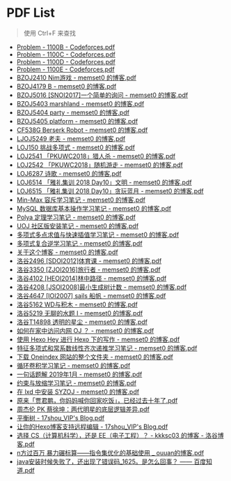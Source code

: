 # PDF List
> 使用 Ctrl+F 来查找

* [Problem - 1100B - Codeforces.pdf](Problem%20-%201100B%20-%20Codeforces.pdf)
* [Problem - 1100C - Codeforces.pdf](Problem%20-%201100C%20-%20Codeforces.pdf)
* [Problem - 1100D - Codeforces.pdf](Problem%20-%201100D%20-%20Codeforces.pdf)
* [Problem - 1100E - Codeforces.pdf](Problem%20-%201100E%20-%20Codeforces.pdf)
* [BZOJ2410 Nim游戏 - memset0 的博客.pdf](BZOJ2410%20Nim%E6%B8%B8%E6%88%8F%20-%20memset0%20%E7%9A%84%E5%8D%9A%E5%AE%A2.pdf)
* [BZOJ4179 B - memset0 的博客.pdf](BZOJ4179%20B%20-%20memset0%20%E7%9A%84%E5%8D%9A%E5%AE%A2.pdf)
* [BZOJ5016 [SNOI2017]一个简单的询问 - memset0 的博客.pdf](BZOJ5016%20%5BSNOI2017%5D%E4%B8%80%E4%B8%AA%E7%AE%80%E5%8D%95%E7%9A%84%E8%AF%A2%E9%97%AE%20-%20memset0%20%E7%9A%84%E5%8D%9A%E5%AE%A2.pdf)
* [BZOJ5403 marshland - memset0 的博客.pdf](BZOJ5403%20marshland%20-%20memset0%20%E7%9A%84%E5%8D%9A%E5%AE%A2.pdf)
* [BZOJ5404 party - memset0 的博客.pdf](BZOJ5404%20party%20-%20memset0%20%E7%9A%84%E5%8D%9A%E5%AE%A2.pdf)
* [BZOJ5405 platform - memset0 的博客.pdf](BZOJ5405%20platform%20-%20memset0%20%E7%9A%84%E5%8D%9A%E5%AE%A2.pdf)
* [CF538G Berserk Robot - memset0 的博客.pdf](CF538G%20Berserk%20Robot%20-%20memset0%20%E7%9A%84%E5%8D%9A%E5%AE%A2.pdf)
* [LJOJ5249 老夫 - memset0 的博客.pdf](LJOJ5249%20%E8%80%81%E5%A4%AB%20-%20memset0%20%E7%9A%84%E5%8D%9A%E5%AE%A2.pdf)
* [LOJ150 挑战多项式 - memset0 的博客.pdf](LOJ150%20%E6%8C%91%E6%88%98%E5%A4%9A%E9%A1%B9%E5%BC%8F%20-%20memset0%20%E7%9A%84%E5%8D%9A%E5%AE%A2.pdf)
* [LOJ2541 「PKUWC2018」猎人杀 - memset0 的博客.pdf](LOJ2541%20%E3%80%8CPKUWC2018%E3%80%8D%E7%8C%8E%E4%BA%BA%E6%9D%80%20-%20memset0%20%E7%9A%84%E5%8D%9A%E5%AE%A2.pdf)
* [LOJ2542 「PKUWC2018」随机游走 - memset0 的博客.pdf](LOJ2542%20%E3%80%8CPKUWC2018%E3%80%8D%E9%9A%8F%E6%9C%BA%E6%B8%B8%E8%B5%B0%20-%20memset0%20%E7%9A%84%E5%8D%9A%E5%AE%A2.pdf)
* [LOJ6287 诗歌 - memset0 的博客.pdf](LOJ6287%20%E8%AF%97%E6%AD%8C%20-%20memset0%20%E7%9A%84%E5%8D%9A%E5%AE%A2.pdf)
* [LOJ6514 「雅礼集训 2018 Day10」文明 - memset0 的博客.pdf](LOJ6514%20%E3%80%8C%E9%9B%85%E7%A4%BC%E9%9B%86%E8%AE%AD%202018%20Day10%E3%80%8D%E6%96%87%E6%98%8E%20-%20memset0%20%E7%9A%84%E5%8D%9A%E5%AE%A2.pdf)
* [LOJ6515 「雅礼集训 2018 Day10」贪玩蓝月 - memset0 的博客.pdf](LOJ6515%20%E3%80%8C%E9%9B%85%E7%A4%BC%E9%9B%86%E8%AE%AD%202018%20Day10%E3%80%8D%E8%B4%AA%E7%8E%A9%E8%93%9D%E6%9C%88%20-%20memset0%20%E7%9A%84%E5%8D%9A%E5%AE%A2.pdf)
* [Min-Max 容斥学习笔记 - memset0 的博客.pdf](Min-Max%20%E5%AE%B9%E6%96%A5%E5%AD%A6%E4%B9%A0%E7%AC%94%E8%AE%B0%20-%20memset0%20%E7%9A%84%E5%8D%9A%E5%AE%A2.pdf)
* [MySQL 数据库基本操作学习笔记 - memset0 的博客.pdf](MySQL%20%E6%95%B0%E6%8D%AE%E5%BA%93%E5%9F%BA%E6%9C%AC%E6%93%8D%E4%BD%9C%E5%AD%A6%E4%B9%A0%E7%AC%94%E8%AE%B0%20-%20memset0%20%E7%9A%84%E5%8D%9A%E5%AE%A2.pdf)
* [Polya 定理学习笔记 - memset0 的博客.pdf](Polya%20%E5%AE%9A%E7%90%86%E5%AD%A6%E4%B9%A0%E7%AC%94%E8%AE%B0%20-%20memset0%20%E7%9A%84%E5%8D%9A%E5%AE%A2.pdf)
* [UOJ 社区版安装笔记 - memset0 的博客.pdf](UOJ%20%E7%A4%BE%E5%8C%BA%E7%89%88%E5%AE%89%E8%A3%85%E7%AC%94%E8%AE%B0%20-%20memset0%20%E7%9A%84%E5%8D%9A%E5%AE%A2.pdf)
* [多项式多点求值与快速插值学习笔记 - memset0 的博客.pdf](%E5%A4%9A%E9%A1%B9%E5%BC%8F%E5%A4%9A%E7%82%B9%E6%B1%82%E5%80%BC%E4%B8%8E%E5%BF%AB%E9%80%9F%E6%8F%92%E5%80%BC%E5%AD%A6%E4%B9%A0%E7%AC%94%E8%AE%B0%20-%20memset0%20%E7%9A%84%E5%8D%9A%E5%AE%A2.pdf)
* [多项式复合逆学习笔记 - memset0 的博客.pdf](%E5%A4%9A%E9%A1%B9%E5%BC%8F%E5%A4%8D%E5%90%88%E9%80%86%E5%AD%A6%E4%B9%A0%E7%AC%94%E8%AE%B0%20-%20memset0%20%E7%9A%84%E5%8D%9A%E5%AE%A2.pdf)
* [关于这个博客 - memset0 的博客.pdf](%E5%85%B3%E4%BA%8E%E8%BF%99%E4%B8%AA%E5%8D%9A%E5%AE%A2%20-%20memset0%20%E7%9A%84%E5%8D%9A%E5%AE%A2.pdf)
* [洛谷2496 [SDOI2012]体育课 - memset0 的博客.pdf](%E6%B4%9B%E8%B0%B72496%20%5BSDOI2012%5D%E4%BD%93%E8%82%B2%E8%AF%BE%20-%20memset0%20%E7%9A%84%E5%8D%9A%E5%AE%A2.pdf)
* [洛谷3350 [ZJOI2016]旅行者 - memset0 的博客.pdf](%E6%B4%9B%E8%B0%B73350%20%5BZJOI2016%5D%E6%97%85%E8%A1%8C%E8%80%85%20-%20memset0%20%E7%9A%84%E5%8D%9A%E5%AE%A2.pdf)
* [洛谷4102 [HEOI2014]林中路径 - memset0 的博客.pdf](%E6%B4%9B%E8%B0%B74102%20%5BHEOI2014%5D%E6%9E%97%E4%B8%AD%E8%B7%AF%E5%BE%84%20-%20memset0%20%E7%9A%84%E5%8D%9A%E5%AE%A2.pdf)
* [洛谷4208 [JSOI2008]最小生成树计数 - memset0 的博客.pdf](%E6%B4%9B%E8%B0%B74208%20%5BJSOI2008%5D%E6%9C%80%E5%B0%8F%E7%94%9F%E6%88%90%E6%A0%91%E8%AE%A1%E6%95%B0%20-%20memset0%20%E7%9A%84%E5%8D%9A%E5%AE%A2.pdf)
*   [洛谷4647 [IOI2007] sails 船帆 - memset0 的博客.pdf](%E6%B4%9B%E8%B0%B74647%20%5BIOI2007%5D%20sails%20%E8%88%B9%E5%B8%86%20-%20memset0%20%E7%9A%84%E5%8D%9A%E5%AE%A2.pdf)
*   [洛谷5162 WD与积木 - memset0 的博客.pdf](%E6%B4%9B%E8%B0%B75162%20WD%E4%B8%8E%E7%A7%AF%E6%9C%A8%20-%20memset0%20%E7%9A%84%E5%8D%9A%E5%AE%A2.pdf)
*   [洛谷5219 无聊的水题 I - memset0 的博客.pdf](%E6%B4%9B%E8%B0%B75219%20%E6%97%A0%E8%81%8A%E7%9A%84%E6%B0%B4%E9%A2%98%20I%20-%20memset0%20%E7%9A%84%E5%8D%9A%E5%AE%A2.pdf)
*   [洛谷T14898 透明的星尘 - memset0 的博客.pdf](%E6%B4%9B%E8%B0%B7T14898%20%E9%80%8F%E6%98%8E%E7%9A%84%E6%98%9F%E5%B0%98%20-%20memset0%20%E7%9A%84%E5%8D%9A%E5%AE%A2.pdf)
*   [如何在家中访问内网 OJ ？ - memset0 的博客.pdf](%E5%A6%82%E4%BD%95%E5%9C%A8%E5%AE%B6%E4%B8%AD%E8%AE%BF%E9%97%AE%E5%86%85%E7%BD%91%20OJ%20%3F%20-%20memset0%20%E7%9A%84%E5%8D%9A%E5%AE%A2.pdf)
*   [使用 Hexo Hey 进行 Hexo 下的写作 - memset0 的博客.pdf](%E4%BD%BF%E7%94%A8%20Hexo%20Hey%20%E8%BF%9B%E8%A1%8C%20Hexo%20%E4%B8%8B%E7%9A%84%E5%86%99%E4%BD%9C%20-%20memset0%20%E7%9A%84%E5%8D%9A%E5%AE%A2.pdf)
*   [特征多项式和常系数线性齐次递推学习笔记 - memset0 的博客.pdf](%E7%89%B9%E5%BE%81%E5%A4%9A%E9%A1%B9%E5%BC%8F%E5%92%8C%E5%B8%B8%E7%B3%BB%E6%95%B0%E7%BA%BF%E6%80%A7%E9%BD%90%E6%AC%A1%E9%80%92%E6%8E%A8%E5%AD%A6%E4%B9%A0%E7%AC%94%E8%AE%B0%20-%20memset0%20%E7%9A%84%E5%8D%9A%E5%AE%A2.pdf)
*   [下载 Oneindex 网站的整个文件夹 - memset0 的博客.pdf](%E4%B8%8B%E8%BD%BD%20Oneindex%20%E7%BD%91%E7%AB%99%E7%9A%84%E6%95%B4%E4%B8%AA%E6%96%87%E4%BB%B6%E5%A4%B9%20-%20memset0%20%E7%9A%84%E5%8D%9A%E5%AE%A2.pdf)
*   [循环卷积学习笔记 - memset0 的博客.pdf](%E5%BE%AA%E7%8E%AF%E5%8D%B7%E7%A7%AF%E5%AD%A6%E4%B9%A0%E7%AC%94%E8%AE%B0%20-%20memset0%20%E7%9A%84%E5%8D%9A%E5%AE%A2.pdf)
*   [一句话题解 2019年1月 - memset0 的博客.pdf](%E4%B8%80%E5%8F%A5%E8%AF%9D%E9%A2%98%E8%A7%A3%202019%E5%B9%B41%E6%9C%88%20-%20memset0%20%E7%9A%84%E5%8D%9A%E5%AE%A2.pdf)
*   [约束与放缩学习笔记 - memset0 的博客.pdf](%E7%BA%A6%E6%9D%9F%E4%B8%8E%E6%94%BE%E7%BC%A9%E5%AD%A6%E4%B9%A0%E7%AC%94%E8%AE%B0%20-%20memset0%20%E7%9A%84%E5%8D%9A%E5%AE%A2.pdf)
* [在 lxd 中安装 SYZOJ - memset0 的博客.pdf](%E5%9C%A8%20lxd%20%E4%B8%AD%E5%AE%89%E8%A3%85%20SYZOJ%20-%20memset0%20%E7%9A%84%E5%8D%9A%E5%AE%A2.pdf)
* [原来「贾君鹏，你妈妈喊你回家吃饭」，已经过去十年了.pdf](%E5%8E%9F%E6%9D%A5%E3%80%8C%E8%B4%BE%E5%90%9B%E9%B9%8F%EF%BC%8C%E4%BD%A0%E5%A6%88%E5%A6%88%E5%96%8A%E4%BD%A0%E5%9B%9E%E5%AE%B6%E5%90%83%E9%A5%AD%E3%80%8D%EF%BC%8C%E5%B7%B2%E7%BB%8F%E8%BF%87%E5%8E%BB%E5%8D%81%E5%B9%B4%E4%BA%86.pdf)
* [周杰伦 PK 蔡徐坤：两代明星的底层逻辑差异.pdf](%E5%91%A8%E6%9D%B0%E4%BC%A6%20PK%20%E8%94%A1%E5%BE%90%E5%9D%A4%EF%BC%9A%E4%B8%A4%E4%BB%A3%E6%98%8E%E6%98%9F%E7%9A%84%E5%BA%95%E5%B1%82%E9%80%BB%E8%BE%91%E5%B7%AE%E5%BC%82.pdf)
* [平衡树 - 17shou_VIP's Blog.pdf](%E5%B9%B3%E8%A1%A1%E6%A0%91%20-%2017shou_VIP's%20Blog.pdf)
* [让你的Hexo博客支持远程编辑 - 17shou_VIP's Blog.pdf](%E8%AE%A9%E4%BD%A0%E7%9A%84Hexo%E5%8D%9A%E5%AE%A2%E6%94%AF%E6%8C%81%E8%BF%9C%E7%A8%8B%E7%BC%96%E8%BE%91%20-%2017shou_VIP's%20Blog.pdf)
* [选择 CS（计算机科学），还是 EE（电子工程）？ - kkksc03 的博客 - 洛谷博客.pdf](%E9%80%89%E6%8B%A9%20CS%EF%BC%88%E8%AE%A1%E7%AE%97%E6%9C%BA%E7%A7%91%E5%AD%A6%EF%BC%89%EF%BC%8C%E8%BF%98%E6%98%AF%20EE%EF%BC%88%E7%94%B5%E5%AD%90%E5%B7%A5%E7%A8%8B%EF%BC%89%EF%BC%9F%20-%20kkksc03%20%E7%9A%84%E5%8D%9A%E5%AE%A2%20-%20%E6%B4%9B%E8%B0%B7%E5%8D%9A%E5%AE%A2.pdf)
* [n方过百万 暴力碾标算——指令集优化的基础使用 _ ouuan的博客.pdf](n%E6%96%B9%E8%BF%87%E7%99%BE%E4%B8%87%20%E6%9A%B4%E5%8A%9B%E7%A2%BE%E6%A0%87%E7%AE%97%E2%80%94%E2%80%94%E6%8C%87%E4%BB%A4%E9%9B%86%E4%BC%98%E5%8C%96%E7%9A%84%E5%9F%BA%E7%A1%80%E4%BD%BF%E7%94%A8%20_%20ouuan%E7%9A%84%E5%8D%9A%E5%AE%A2.pdf)
* [java安装时候失败了，还出现了错误码_1625。是怎么回事？ —— 百度知道.pdf](java%E5%AE%89%E8%A3%85%E6%97%B6%E5%80%99%E5%A4%B1%E8%B4%A5%E4%BA%86%EF%BC%8C%E8%BF%98%E5%87%BA%E7%8E%B0%E4%BA%86%E9%94%99%E8%AF%AF%E7%A0%81_1625%E3%80%82%E6%98%AF%E6%80%8E%E4%B9%88%E5%9B%9E%E4%BA%8B%EF%BC%9F_%E7%99%BE%E5%BA%A6%E7%9F%A5%E9%81%93.pdf)

